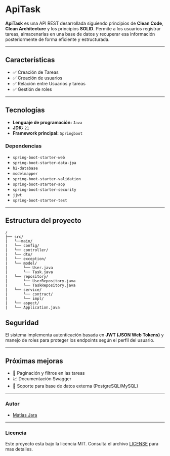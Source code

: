 # ApiTask

**ApiTask** es una API REST desarrollada siguiendo principios de **Clean Code**, **Clean Architecture** y los principios **SOLID**.
Permite a los usuarios registrar tareas, almacenarlas en una base de datos y recuperar esa información posteriormente de forma eficiente y estructurada.

---

## Características
- ✅ Creación de  Tareas
- ✅ Creación de usuarios
- ✅ Relación entre Usuarios y tareas
- ✅ Gestión de roles

---

## Tecnologías 
- **Lenguaje de programación:** `Java`
- **JDK:** `21`
- **Framework principal:** `Springboot`

### Dependencias
- `spring-boot-starter-web`
- `spring-boot-starter-data-jpa`
- `h2-database`
- `modelmapper`
- `spring-boot-starter-validation`
- `spring-boot-starter-aop`
- `spring-boot-starter-security`
- `jjwt`
- `spring-boot-starter-test`

---

## Estructura del proyecto
```text
/	
├── src/
|   └──main/
|	└── config/            
|	└── controller/        
|	└── dto/               
|	└── exception/         
|	└── model/
|	    └── User.java
|  	    └── Task.java             
|	└── repository/
|	    └── UserRepository.java
|	    └── TaskRepository.java        
|	└── service/           
|	    └── contract/     
|	    └── impl/          
|	└── aspect/            
|	└── Application.java  
```
## Seguridad

El sistema implementa autenticación basada en **JWT (JSON Web Tokens)** y manejo de roles para proteger los endpoints según el perfil del usuario.

---

## Próximas mejoras 

- 🔄 Paginación y filtros en las tareas
- 📈 Documentación Swagger
- 💾 Soporte para base de datos externa (PostgreSQL/MySQL)

---
### Autor

- [Matías Jara](https://github.com/matiasjara987)

---

### Licencia

Este proyecto esta bajo la licencia MIT. Consulta el archivo [LICENSE](./LICENSE) para mas detalles.

